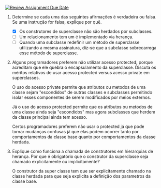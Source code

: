 [![Review Assignment Due Date](https://classroom.github.com/assets/deadline-readme-button-22041afd0340ce965d47ae6ef1cefeee28c7c493a6346c4f15d667ab976d596c.svg)](https://classroom.github.com/a/ybM3WQNb)

1. Determine se cada uma das seguintes afirmações é verdadeira ou falsa. Se uma instrução for falsa, explique por quê.

   -[X] Os construtores de superclasse não são herdados por subclasses.
   -[ ] Um relacionamento tem um é implementado via herança.
   -[ ] Quando uma subclasse redefinir um método de superclasse utilizando a mesma assinatura, diz-se que a subclasse sobrecarrega esse método de superclasse.

2. Alguns programadores preferem não utilizar acesso protected, porque acreditam que ele quebra o encapsulamento da superclasse. Discuta os méritos relativos de usar acesso protected versus acesso private em superclasses.

    O uso do acesso private permite que atributos ou metodos de uma classe sejam "escondidos" de outras classes e subclasses
permitindo isolar esses componentes de serem modificados por meios externos.
   
   Já o uso do acesso protected permite que os atributos ou metodos de uma classe ainda seja "escondidos" mas agora subclasses que herdem da classe principal ainda tem acesso.

   Certos programadores preferem não usar o protected já que pode tornar mudanças confusas já que elas podem ocorrer tanto por comportamentos da classe base quanto por comportamentos da classe herdada.

3. Explique como funciona a chamada de construtores em hierarquias de herança. Por que é obrigatório que o construtor da superclasse seja chamado explicitamente ou implicitamente?

   O construtor da super classe tem que ser explicitamente chamado na classe herdada para que seja explicita a definição dos parametros da classe base.